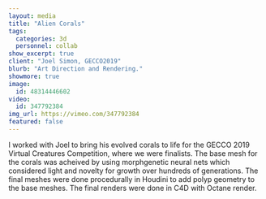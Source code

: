```yaml
---
layout: media
title: "Alien Corals"
tags:
  categories: 3d
  personnel: collab
show_excerpt: true
client: "Joel Simon, GECCO2019"
blurb: "Art Direction and Rendering."
showmore: true
image:
  id: 48314446602
video:
  id: 347792384
img_url: https://vimeo.com/347792384
featured: false
---
```


I worked with Joel to bring his evolved corals to life for the GECCO 2019 Virtual Creatures Competition, where we were finalists. The base mesh for the corals was acheived by using morphgenetic neural nets which considered light and novelty for growth over hundreds of generations. The final meshes were done procedurally in Houdini to add polyp geometry to the base meshes. The final renders were done in C4D with Octane render.